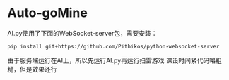 # Auto-goMine

AI.py使用了下面的WebSocket-server包，需要安装：

`pip install git+https://github.com/Pithikos/python-websocket-server`

由于服务端运行在AI上，所以先运行AI.py再运行扫雷游戏
课设时间紧代码略粗糙，但是效果还行
